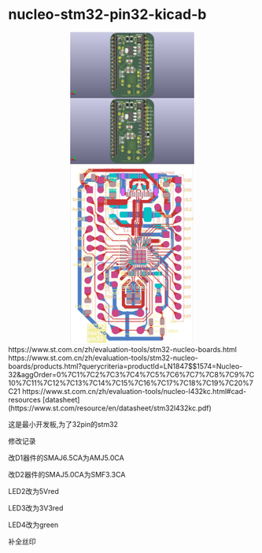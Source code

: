 # nucleo-stm32-pin32-kicad-b  
<img src="./nucleo-stm32-pin32-kicad-b_B.png" style="display:block; margin:auto; width:50%;" />   
<img src="./nucleo-stm32-pin32-kicad-b_B.png" style="display:block; margin:auto; width:50%;" />   
<img src="./nucleo-stm32-pin32-kicad-b-Edge_Cuts.svg" style="display:block; margin:auto; width:50%;" />   
https://www.st.com.cn/zh/evaluation-tools/stm32-nucleo-boards.html  
https://www.st.com.cn/zh/evaluation-tools/stm32-nucleo-boards/products.html?querycriteria=productId=LN1847$$1574=Nucleo-32&aggOrder=0%7C1%7C2%7C3%7C4%7C5%7C6%7C7%7C8%7C9%7C10%7C11%7C12%7C13%7C14%7C15%7C16%7C17%7C18%7C19%7C20%7C21  
https://www.st.com.cn/zh/evaluation-tools/nucleo-l432kc.html#cad-resources  
[datasheet](https://www.st.com/resource/en/datasheet/stm32l432kc.pdf)  

这是最小开发板,为了32pin的stm32  

修改记录  

改D1器件的SMAJ6.5CA为AMJ5.0CA  

改D2器件的SMAJ5.0CA为SMF3.3CA  

LED2改为5Vred   

LED3改为3V3red   

LED4改为green   

补全丝印  
